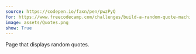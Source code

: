 ```yaml
---
source: https://codepen.io/faxn/pen/pwzPyQ
for: https://www.freecodecamp.com/challenges/build-a-random-quote-machine
image: assets/Quotes.png
show: True
---
```


Page that displays random quotes.

